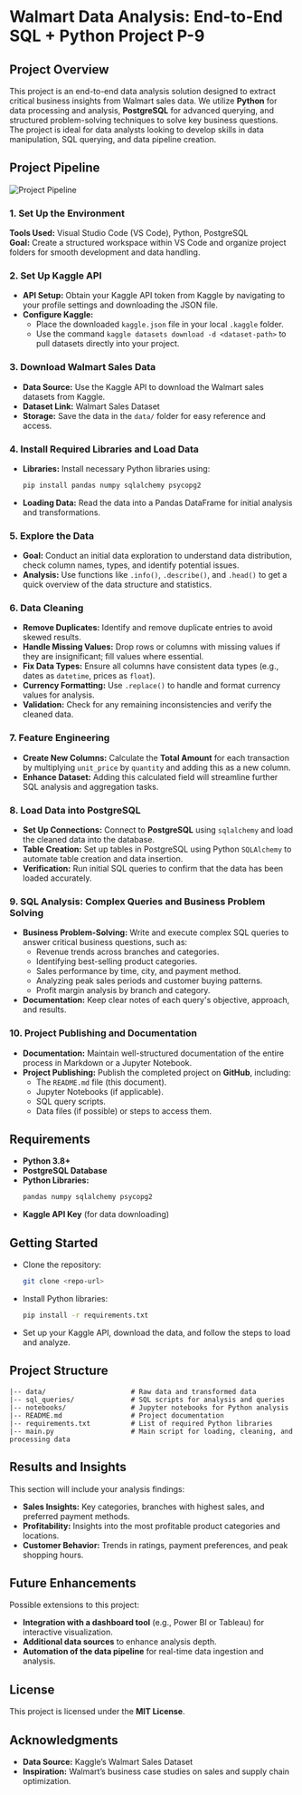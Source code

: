 # Walmart Data Analysis: End-to-End SQL + Python Project P-9

## Project Overview
This project is an end-to-end data analysis solution designed to extract critical business insights from Walmart sales data. We utilize **Python** for data processing and analysis, **PostgreSQL** for advanced querying, and structured problem-solving techniques to solve key business questions. The project is ideal for data analysts looking to develop skills in data manipulation, SQL querying, and data pipeline creation.

## Project Pipeline

![Project Pipeline](https://github.com/najirh/Walmart_SQL_Python/blob/main/walmart_project-piplelines.png)

### 1. Set Up the Environment
**Tools Used:** Visual Studio Code (VS Code), Python, PostgreSQL  
**Goal:** Create a structured workspace within VS Code and organize project folders for smooth development and data handling.

### 2. Set Up Kaggle API
- **API Setup:** Obtain your Kaggle API token from Kaggle by navigating to your profile settings and downloading the JSON file.
- **Configure Kaggle:**  
  - Place the downloaded `kaggle.json` file in your local `.kaggle` folder.
  - Use the command `kaggle datasets download -d <dataset-path>` to pull datasets directly into your project.

### 3. Download Walmart Sales Data
- **Data Source:** Use the Kaggle API to download the Walmart sales datasets from Kaggle.
- **Dataset Link:** Walmart Sales Dataset
- **Storage:** Save the data in the `data/` folder for easy reference and access.

### 4. Install Required Libraries and Load Data
- **Libraries:** Install necessary Python libraries using:
  ```bash
  pip install pandas numpy sqlalchemy psycopg2
  ```
- **Loading Data:** Read the data into a Pandas DataFrame for initial analysis and transformations.

### 5. Explore the Data
- **Goal:** Conduct an initial data exploration to understand data distribution, check column names, types, and identify potential issues.
- **Analysis:** Use functions like `.info()`, `.describe()`, and `.head()` to get a quick overview of the data structure and statistics.

### 6. Data Cleaning
- **Remove Duplicates:** Identify and remove duplicate entries to avoid skewed results.
- **Handle Missing Values:** Drop rows or columns with missing values if they are insignificant; fill values where essential.
- **Fix Data Types:** Ensure all columns have consistent data types (e.g., dates as `datetime`, prices as `float`).
- **Currency Formatting:** Use `.replace()` to handle and format currency values for analysis.
- **Validation:** Check for any remaining inconsistencies and verify the cleaned data.

### 7. Feature Engineering
- **Create New Columns:** Calculate the **Total Amount** for each transaction by multiplying `unit_price` by `quantity` and adding this as a new column.
- **Enhance Dataset:** Adding this calculated field will streamline further SQL analysis and aggregation tasks.

### 8. Load Data into PostgreSQL
- **Set Up Connections:** Connect to **PostgreSQL** using `sqlalchemy` and load the cleaned data into the database.
- **Table Creation:** Set up tables in PostgreSQL using Python `SQLAlchemy` to automate table creation and data insertion.
- **Verification:** Run initial SQL queries to confirm that the data has been loaded accurately.

### 9. SQL Analysis: Complex Queries and Business Problem Solving
- **Business Problem-Solving:** Write and execute complex SQL queries to answer critical business questions, such as:
  - Revenue trends across branches and categories.
  - Identifying best-selling product categories.
  - Sales performance by time, city, and payment method.
  - Analyzing peak sales periods and customer buying patterns.
  - Profit margin analysis by branch and category.
- **Documentation:** Keep clear notes of each query's objective, approach, and results.

### 10. Project Publishing and Documentation
- **Documentation:** Maintain well-structured documentation of the entire process in Markdown or a Jupyter Notebook.
- **Project Publishing:** Publish the completed project on **GitHub**, including:
  - The `README.md` file (this document).
  - Jupyter Notebooks (if applicable).
  - SQL query scripts.
  - Data files (if possible) or steps to access them.

## Requirements
- **Python 3.8+**
- **PostgreSQL Database**
- **Python Libraries:**
  ```bash
  pandas numpy sqlalchemy psycopg2
  ```
- **Kaggle API Key** (for data downloading)

## Getting Started
- Clone the repository:
  ```bash
  git clone <repo-url>
  ```
- Install Python libraries:
  ```bash
  pip install -r requirements.txt
  ```
- Set up your Kaggle API, download the data, and follow the steps to load and analyze.

## Project Structure
```
|-- data/                     # Raw data and transformed data
|-- sql_queries/              # SQL scripts for analysis and queries
|-- notebooks/                # Jupyter notebooks for Python analysis
|-- README.md                 # Project documentation
|-- requirements.txt          # List of required Python libraries
|-- main.py                   # Main script for loading, cleaning, and processing data
```

## Results and Insights
This section will include your analysis findings:

- **Sales Insights:** Key categories, branches with highest sales, and preferred payment methods.
- **Profitability:** Insights into the most profitable product categories and locations.
- **Customer Behavior:** Trends in ratings, payment preferences, and peak shopping hours.

## Future Enhancements
Possible extensions to this project:

- **Integration with a dashboard tool** (e.g., Power BI or Tableau) for interactive visualization.
- **Additional data sources** to enhance analysis depth.
- **Automation of the data pipeline** for real-time data ingestion and analysis.

## License
This project is licensed under the **MIT License**.

## Acknowledgments
- **Data Source:** Kaggle’s Walmart Sales Dataset
- **Inspiration:** Walmart’s business case studies on sales and supply chain optimization.


